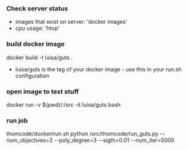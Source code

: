 ### Check server status

- images that exist on server: 'docker images'
- cpu usage: 'htop'

### build docker image

docker build -t luisa/guts .

- luisa/guts is the tag of your docker image - use this in your run.sh configuration

### open image to test stuff

docker run -v $(pwd)/:/src -it luisa/guts bash

### run job

thomcode/docker/run.sh python /src/thomcode/run_guts.py --num_objectives=2 --poly_degree=3 --sigth=0.01 --num_iter=5000
